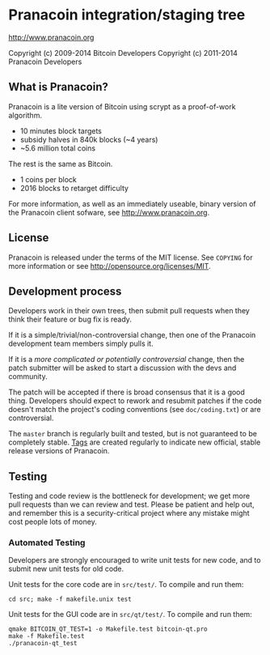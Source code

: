 Pranacoin integration/staging tree
================================

http://www.pranacoin.org

Copyright (c) 2009-2014 Bitcoin Developers
Copyright (c) 2011-2014 Pranacoin Developers

What is Pranacoin?
----------------

Pranacoin is a lite version of Bitcoin using scrypt as a proof-of-work algorithm.
 - 10 minutes block targets
 - subsidy halves in 840k blocks (~4 years)
 - ~5.6 million total coins

The rest is the same as Bitcoin.
 - 1 coins per block
 - 2016 blocks to retarget difficulty

For more information, as well as an immediately useable, binary version of
the Pranacoin client sofware, see http://www.pranacoin.org.

License
-------

Pranacoin is released under the terms of the MIT license. See `COPYING` for more
information or see http://opensource.org/licenses/MIT.

Development process
-------------------

Developers work in their own trees, then submit pull requests when they think
their feature or bug fix is ready.

If it is a simple/trivial/non-controversial change, then one of the Pranacoin
development team members simply pulls it.

If it is a *more complicated or potentially controversial* change, then the patch
submitter will be asked to start a discussion with the devs and community.

The patch will be accepted if there is broad consensus that it is a good thing.
Developers should expect to rework and resubmit patches if the code doesn't
match the project's coding conventions (see `doc/coding.txt`) or are
controversial.

The `master` branch is regularly built and tested, but is not guaranteed to be
completely stable. [Tags](https://github.com/pranacoin-project/pranacoin/tags) are created
regularly to indicate new official, stable release versions of Pranacoin.

Testing
-------

Testing and code review is the bottleneck for development; we get more pull
requests than we can review and test. Please be patient and help out, and
remember this is a security-critical project where any mistake might cost people
lots of money.

### Automated Testing

Developers are strongly encouraged to write unit tests for new code, and to
submit new unit tests for old code.

Unit tests for the core code are in `src/test/`. To compile and run them:

    cd src; make -f makefile.unix test

Unit tests for the GUI code are in `src/qt/test/`. To compile and run them:

    qmake BITCOIN_QT_TEST=1 -o Makefile.test bitcoin-qt.pro
    make -f Makefile.test
    ./pranacoin-qt_test

